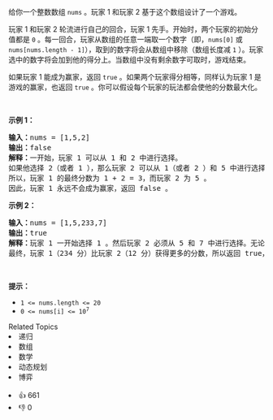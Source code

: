 <p>给你一个整数数组 <code>nums</code> 。玩家 1 和玩家 2 基于这个数组设计了一个游戏。</p>

<p>玩家 1 和玩家 2 轮流进行自己的回合，玩家 1 先手。开始时，两个玩家的初始分值都是 <code>0</code> 。每一回合，玩家从数组的任意一端取一个数字（即，<code>nums[0]</code> 或 <code>nums[nums.length - 1]</code>），取到的数字将会从数组中移除（数组长度减 <code>1</code> ）。玩家选中的数字将会加到他的得分上。当数组中没有剩余数字可取时，游戏结束。</p>

<p>如果玩家 1 能成为赢家，返回 <code>true</code> 。如果两个玩家得分相等，同样认为玩家 1 是游戏的赢家，也返回 <code>true</code> 。你可以假设每个玩家的玩法都会使他的分数最大化。</p>

<p>&nbsp;</p>

<p><strong>示例 1：</strong></p>

<pre>
<strong>输入：</strong>nums = [1,5,2]
<strong>输出：</strong>false
<strong>解释：</strong>一开始，玩家 1 可以从 1 和 2 中进行选择。
如果他选择 2（或者 1 ），那么玩家 2 可以从 1（或者 2 ）和 5 中进行选择。如果玩家 2 选择了 5 ，那么玩家 1 则只剩下 1（或者 2 ）可选。 
所以，玩家 1 的最终分数为 1 + 2 = 3，而玩家 2 为 5 。
因此，玩家 1 永远不会成为赢家，返回 false 。</pre>

<p><strong>示例 2：</strong></p>

<pre>
<strong>输入：</strong>nums = [1,5,233,7]
<strong>输出：</strong>true
<strong>解释：</strong>玩家 1 一开始选择 1 。然后玩家 2 必须从 5 和 7 中进行选择。无论玩家 2 选择了哪个，玩家 1 都可以选择 233 。
最终，玩家 1（234 分）比玩家 2（12 分）获得更多的分数，所以返回 true，表示玩家 1 可以成为赢家。</pre>

<p>&nbsp;</p>

<p><strong>提示：</strong></p>

<ul> 
 <li><code>1 &lt;= nums.length &lt;= 20</code></li> 
 <li><code>0 &lt;= nums[i] &lt;= 10<sup>7</sup></code></li> 
</ul>

<div><div>Related Topics</div><div><li>递归</li><li>数组</li><li>数学</li><li>动态规划</li><li>博弈</li></div></div><br><div><li>👍 661</li><li>👎 0</li></div>